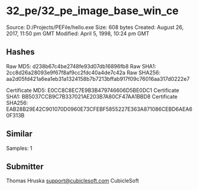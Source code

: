 32_pe/32_pe_image_base_win_ce
=============================

Source:  D:/Projects/PEFile/hello.exe
Size:  608 bytes
Created:  August 26, 2017, 11:50 pm GMT
Modified:  April 5, 1998, 10:24 pm GMT

Hashes
------

Raw MD5:  d238b67c4be2748fe93d07db16896fb8
Raw SHA1:  2cc8d26a28093e9f67f8af9cc2fdc40a4de7c42a
Raw SHA256:  aa2d05fd421a6ea1eb31a1324158b7b7213bffab917f09c76016aa317d0222e7

Certificate MD5:  E0CC8C8EC7E9B3B479746606D5BE0DC1
Certificate SHA1:  BB5037CCB9C7B337021AE203B7A80CF47AA1BBD8
Certificate SHA256:  EAB28B29E42C901070D0960E73CFEBF5855227E363A871086CEBD6AEA60F313B

Similar
-------

Samples:  1


Submitter
---------

Thomas Hruska
support@cubiclesoft.com
CubicleSoft
